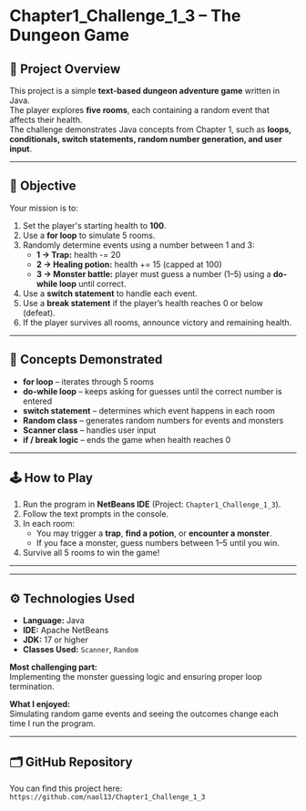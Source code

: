 
# Chapter1_Challenge_1_3 – The Dungeon Game 

## 🧩 Project Overview
This project is a simple **text-based dungeon adventure game** written in Java.  
The player explores **five rooms**, each containing a random event that affects their health.  
The challenge demonstrates Java concepts from Chapter 1, such as **loops, conditionals, switch statements, random number generation, and user input**.

---

## 🎯 Objective
Your mission is to:
1. Set the player's starting health to **100**.
2. Use a **for loop** to simulate 5 rooms.
3. Randomly determine events using a number between 1 and 3:
   - **1 → Trap:** health -= 20  
   - **2 → Healing potion:** health += 15 (capped at 100)  
   - **3 → Monster battle:** player must guess a number (1–5) using a **do-while loop** until correct.
4. Use a **switch statement** to handle each event.
5. Use a **break statement** if the player’s health reaches 0 or below (defeat).
6. If the player survives all rooms, announce victory and remaining health.

---

## 🧠 Concepts Demonstrated
- **for loop** – iterates through 5 rooms  
- **do-while loop** – keeps asking for guesses until the correct number is entered  
- **switch statement** – determines which event happens in each room  
- **Random class** – generates random numbers for events and monsters  
- **Scanner class** – handles user input  
- **if / break logic** – ends the game when health reaches 0  

---

## 🕹️ How to Play
1. Run the program in **NetBeans IDE** (Project: `Chapter1_Challenge_1_3`).  
2. Follow the text prompts in the console.
3. In each room:
   - You may trigger a **trap**, **find a potion**, or **encounter a monster**.
   - If you face a monster, guess numbers between 1–5 until you win.
4. Survive all 5 rooms to win the game!

---

---

## ⚙️ Technologies Used
- **Language:** Java  
- **IDE:** Apache NetBeans  
- **JDK:** 17 or higher  
- **Classes Used:** `Scanner`, `Random`

**Most challenging part:**  
Implementing the monster guessing logic and ensuring proper loop termination.

**What I enjoyed:**  
Simulating random game events and seeing the outcomes change each time I run the program.

---

## 🗂️ GitHub Repository
You can find this project here:  
`https://github.com/naol13/Chapter1_Challenge_1_3`


